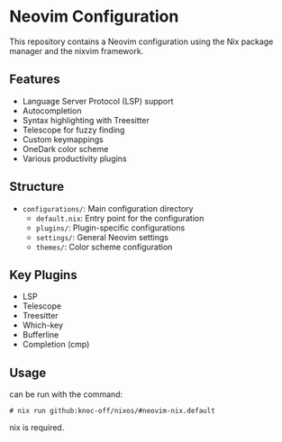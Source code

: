 # Neovim Configuration

This repository contains a Neovim configuration using the Nix package manager and the nixvim framework.

## Features

- Language Server Protocol (LSP) support
- Autocompletion
- Syntax highlighting with Treesitter
- Telescope for fuzzy finding
- Custom keymappings
- OneDark color scheme
- Various productivity plugins

## Structure

- `configurations/`: Main configuration directory
  - `default.nix`: Entry point for the configuration
  - `plugins/`: Plugin-specific configurations
  - `settings/`: General Neovim settings
  - `themes/`: Color scheme configuration

## Key Plugins

- LSP
- Telescope
- Treesitter
- Which-key
- Bufferline
- Completion (cmp)

## Usage

can be run with the command:

`# nix run github:knoc-off/nixos/#neovim-nix.default`

nix is required.
